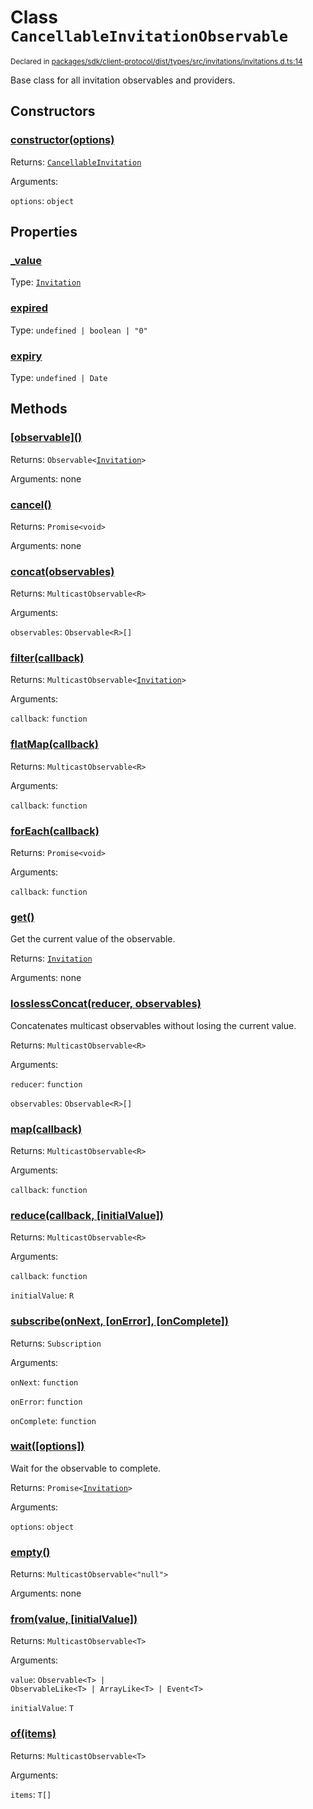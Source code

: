 # Class `CancellableInvitationObservable`
<sub>Declared in [packages/sdk/client-protocol/dist/types/src/invitations/invitations.d.ts:14]()</sub>


Base class for all invitation observables and providers.

## Constructors
### [constructor(options)]()




Returns: <code>[CancellableInvitation](/api/@dxos/react-client/classes/CancellableInvitationObservable)</code>

Arguments: 

`options`: <code>object</code>



## Properties
### [_value]()
Type: <code>[Invitation](/api/@dxos/react-client/interfaces/Invitation)</code>



### [expired]()
Type: <code>undefined | boolean | "0"</code>



### [expiry]()
Type: <code>undefined | Date</code>




## Methods
### [\[observable\]()]()




Returns: <code>Observable&lt;[Invitation](/api/@dxos/react-client/interfaces/Invitation)&gt;</code>

Arguments: none




### [cancel()]()




Returns: <code>Promise&lt;void&gt;</code>

Arguments: none




### [concat(observables)]()




Returns: <code>MulticastObservable&lt;R&gt;</code>

Arguments: 

`observables`: <code>Observable&lt;R&gt;[]</code>


### [filter(callback)]()




Returns: <code>MulticastObservable&lt;[Invitation](/api/@dxos/react-client/interfaces/Invitation)&gt;</code>

Arguments: 

`callback`: <code>function</code>


### [flatMap(callback)]()




Returns: <code>MulticastObservable&lt;R&gt;</code>

Arguments: 

`callback`: <code>function</code>


### [forEach(callback)]()




Returns: <code>Promise&lt;void&gt;</code>

Arguments: 

`callback`: <code>function</code>


### [get()]()


Get the current value of the observable.

Returns: <code>[Invitation](/api/@dxos/react-client/interfaces/Invitation)</code>

Arguments: none




### [losslessConcat(reducer, observables)]()


Concatenates multicast observables without losing the current value.

Returns: <code>MulticastObservable&lt;R&gt;</code>

Arguments: 

`reducer`: <code>function</code>

`observables`: <code>Observable&lt;R&gt;[]</code>


### [map(callback)]()




Returns: <code>MulticastObservable&lt;R&gt;</code>

Arguments: 

`callback`: <code>function</code>


### [reduce(callback, \[initialValue\])]()




Returns: <code>MulticastObservable&lt;R&gt;</code>

Arguments: 

`callback`: <code>function</code>

`initialValue`: <code>R</code>


### [subscribe(onNext, \[onError\], \[onComplete\])]()




Returns: <code>Subscription</code>

Arguments: 

`onNext`: <code>function</code>

`onError`: <code>function</code>

`onComplete`: <code>function</code>


### [wait(\[options\])]()


Wait for the observable to complete.

Returns: <code>Promise&lt;[Invitation](/api/@dxos/react-client/interfaces/Invitation)&gt;</code>

Arguments: 

`options`: <code>object</code>


### [empty()]()




Returns: <code>MulticastObservable&lt;"null"&gt;</code>

Arguments: none




### [from(value, \[initialValue\])]()




Returns: <code>MulticastObservable&lt;T&gt;</code>

Arguments: 

`value`: <code>Observable&lt;T&gt; | ObservableLike&lt;T&gt; | ArrayLike&lt;T&gt; | Event&lt;T&gt;</code>

`initialValue`: <code>T</code>


### [of(items)]()




Returns: <code>MulticastObservable&lt;T&gt;</code>

Arguments: 

`items`: <code>T[]</code>


